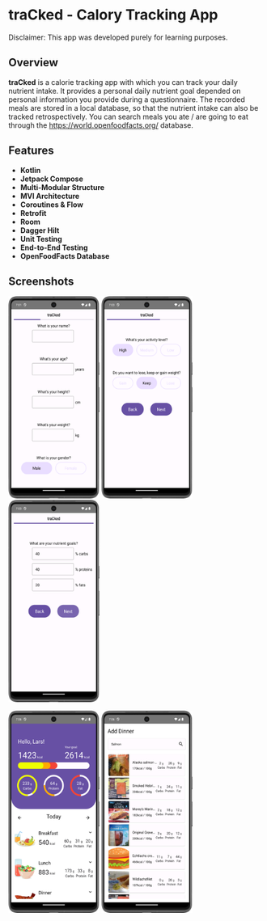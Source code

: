 # traCked - Calory Tracking App

Disclaimer: This app was developed purely for learning purposes.

## Overview
**traCked** is a calorie tracking app with which you can track your daily nutrient intake.
It provides a personal daily nutrient goal depended on personal information you provide during a questionnaire.
The recorded meals are stored in a local database, so that the nutrient intake can also be tracked retrospectively.
You can search meals you ate / are going to eat through the https://world.openfoodfacts.org/ database.


## Features

- **Kotlin**
- **Jetpack Compose**
- **Multi-Modular Structure**
- **MVI Architecture**
- **Coroutines & Flow**
- **Retrofit**
- **Room**
- **Dagger Hilt**
- **Unit Testing**
- **End-to-End Testing**
- **OpenFoodFacts Database**

## Screenshots

<img alt="Screenshot_QN1.png" height="400" src="Screenshots/Screenshot_QN1.png" width="180"/>  <img alt="Screenshot_QN1.png" height="400" src="Screenshots/Screenshot_QN2.png" width="180"/>  <img alt="Screenshot_QN1.png" height="400" src="Screenshots/Screenshot_QN3.png" width="180"/>

<img alt="Screenshot_QN1.png" height="400" src="Screenshots/Screenshot_Tracker.png" width="180"/>  <img alt="Screenshot_QN1.png" height="400" src="Screenshots/Screenshot_Search.png" width="180"/>


